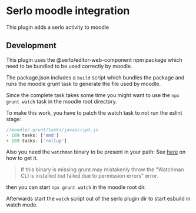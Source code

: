 # Serlo moodle integration

This plugin adds a serlo activity to moodle

## Development

This plugin uses the @serlo/editor-web-component npm package which need to be bundled to be used correctly by moodle.

The package.json includes a `build` script which bundles the package and runs the moodle grunt task to generate the file used by moodle.

Since the complete task takes some time you might want to use the `npx grunt watch` task in the moodle root directory.

To make this work, you have to patch the watch task to not run the eslint stage:

```js
//moodle/.grunt/tasks/javascript.js
- 189 tasks: ['amd']
+ 189 tasks: ['rollup']
```

Also you need the `watchman` binary to be present in your path: See [here](https://facebook.github.io/watchman/docs/install.html) on how to get it.

> If this binary is missing grunt may mistakenly throw the "Watchman CLI is installed but failed due to permission errors" error.

then you can start `npx grunt watch` in the moodle root dir.

Afterwards start the `watch` script out of the serlo plugin dir to start esbuild in watch mode.

